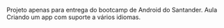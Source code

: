 Projeto apenas para entrega do bootcamp de Android do Santander. Aula Criando um app com suporte a vários idiomas.
